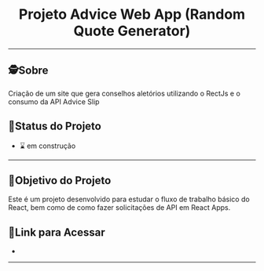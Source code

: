 <h1 align="center">
     Projeto Advice Web App (Random Quote Generator)
</h1>

---
##  🕵Sobre

 Criação de um site que gera conselhos aletórios utilizando o RectJs e o consumo da API Advice Slip

##  🧭Status do Projeto

 - ⌛ em construção

---

##  🎯Objetivo do Projeto

Este é um projeto desenvolvido para estudar o fluxo de trabalho básico do React, bem como de como fazer solicitações de API em React Apps.


## 🔗Link para Acessar

- 

---
